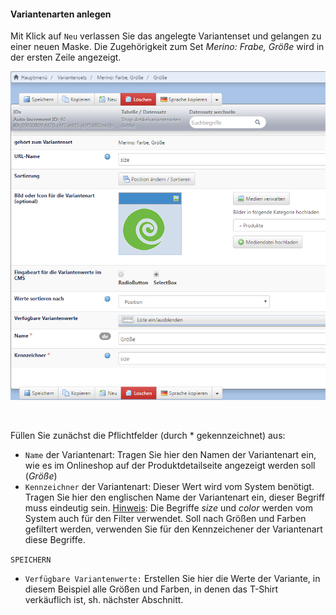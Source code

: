 #### Variantenarten anlegen

Mit Klick auf `Neu` verlassen Sie das angelegte Variantenset und gelangen zu einer neuen Maske. Die Zugehörigkeit zum Set *Merino: Frabe, Größe* wird in der ersten Zeile angezeigt.

![](/assets/artikelvarianten_variantenarten.png)

<br>

Füllen Sie zunächst die Pflichtfelder (durch * gekennzeichnet) aus:
* `Name` der Variantenart: Tragen Sie hier den Namen der Variantenart ein, wie es im Onlineshop auf der Produktdetailseite angezeigt werden soll (*Größe*)
* `Kennzeichner` der Variantenart: Dieser Wert wird vom System benötigt. Tragen Sie hier den englischen Name der Variantenart ein, dieser Begriff muss eindeutig sein. 
<u>Hinweis</u>: Die Begriffe *size* und *color* werden vom System auch für den Filter verwendet. Soll nach Größen und Farben gefiltert werden, verwenden Sie für den Kennzeichener der Variantenart diese Begriffe. 

`SPEICHERN`


* `Verfügbare Variantenwerte:` Erstellen Sie hier die Werte der Variante, in diesem Beispiel alle Größen und Farben, in denen das T-Shirt verkäuflich ist, sh. nächster Abschnitt.

